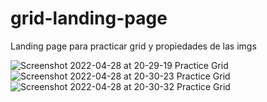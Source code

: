 # grid-landing-page
Landing page para practicar grid y propiedades de las imgs

![Screenshot 2022-04-28 at 20-29-19 Practice Grid](https://user-images.githubusercontent.com/91802048/165863850-cd0ce319-e495-4dc9-81bf-03d41af56fae.png)
![Screenshot 2022-04-28 at 20-30-23 Practice Grid](https://user-images.githubusercontent.com/91802048/165863849-c56cf538-2db8-4fd6-8623-a88ccacd3b93.png)
![Screenshot 2022-04-28 at 20-30-32 Practice Grid](https://user-images.githubusercontent.com/91802048/165863846-2bf639ea-5367-448b-8d89-fd186de00919.png)


